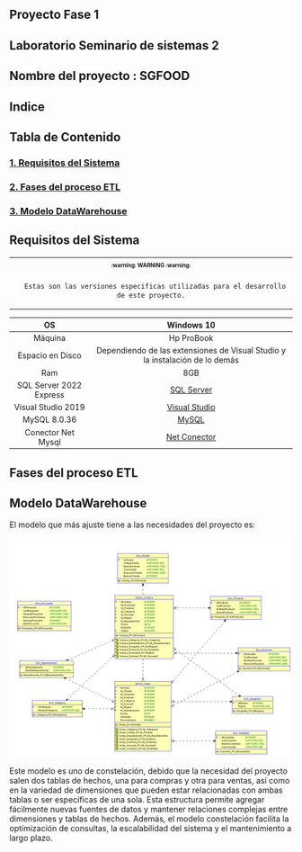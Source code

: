 ## Proyecto Fase 1

## Laboratorio Seminario de sistemas 2

## Nombre del proyecto : SGFOOD

## Indice

## Tabla de Contenido

### [1. Requisitos del Sistema](#requisitos-del-sistema)

### [2. Fases del proceso ETL](#fases-del-proceso-etl)

### [3. Modelo DataWarehouse](#modelo-datawarehouse)

## Requisitos del Sistema

<table align="center">
   <tr>
      <th align="center">
         <sup><sub>:warning: WARNING :warning:</sub></sup>
      </th>
   </tr>
   <tr>
      <td align="center">
      
      Estas son las versiones especificas utilizadas para el desarrollo de este proyecto.
   </tr>
   </table>

   |OS|Windows 10|
|:---:|:---:|
|Máquina|Hp ProBook|
|Espacio en Disco | Dependiendo de las extensiones de Visual Studio y la instalación de lo demás | 
|Ram| 8GB |
|SQL Server 2022 Express |[SQL Server](https://www.microsoft.com/en-us/sql-server/sql-server-downloads)|
|Visual Studio 2019|[Visual Studio](https://github.com/FelixKratz/SketchyBar)|
|MySQL 8.0.36|[MySQL](https://dev.mysql.com/downloads/mysql/)|
|Conector Net Mysql|[Net Conector](https://dev.mysql.com/downloads/connector/net/)|


## Fases del proceso ETL

## Modelo DataWarehouse

El modelo que más ajuste tiene a las necesidades del proyecto es: 

![Modelo](IMG/ModeloDataWarehouse.png)

 Este modelo es uno de constelación, debido que la necesidad del proyecto salen dos tablas de hechos, una para compras y otra para ventas, así como en la variedad de dimensiones que pueden estar relacionadas con ambas tablas o ser específicas de una sola. Esta estructura permite agregar fácilmente nuevas fuentes de datos y mantener relaciones complejas entre dimensiones y tablas de hechos. Además, el modelo constelación facilita la optimización de consultas, la escalabilidad del sistema y el mantenimiento a largo plazo.